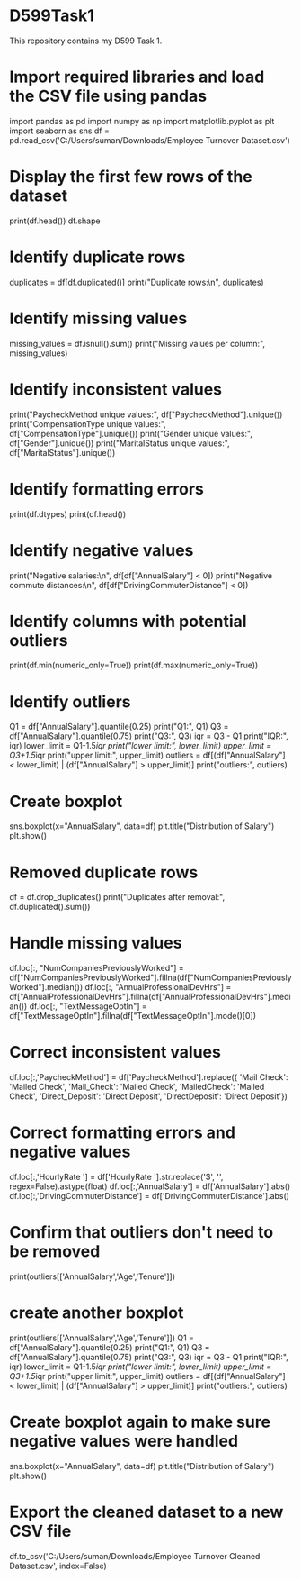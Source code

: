# D599Task1
This repository contains my D599 Task 1.

# Import required libraries and load the CSV file using pandas
import pandas as pd
import numpy as np
import matplotlib.pyplot as plt
import seaborn as sns
df = pd.read_csv('C:/Users/suman/Downloads/Employee Turnover Dataset.csv')

# Display the first few rows of the dataset
print(df.head())
df.shape

# Identify duplicate rows
duplicates = df[df.duplicated()] 
print("Duplicate rows:\n", duplicates)

# Identify missing values
missing_values = df.isnull().sum()
print("Missing values per column:", missing_values)

# Identify inconsistent values
print("PaycheckMethod unique values:", df["PaycheckMethod"].unique())
print("CompensationType unique values:", df["CompensationType"].unique())
print("Gender unique values:", df["Gender"].unique()) 
print("MaritalStatus unique values:", df["MaritalStatus"].unique())

# Identify formatting errors
print(df.dtypes)
print(df.head())

# Identify negative values
print("Negative salaries:\n", df[df["AnnualSalary"] < 0])
print("Negative commute distances:\n", df[df["DrivingCommuterDistance"] < 0]) 

# Identify columns with potential outliers
print(df.min(numeric_only=True))
print(df.max(numeric_only=True))

# Identify outliers
Q1 = df["AnnualSalary"].quantile(0.25)
print("Q1:", Q1)
Q3 = df["AnnualSalary"].quantile(0.75)
print("Q3:", Q3)
iqr = Q3 - Q1
print("IQR:", iqr)
lower_limit = Q1-1.5*iqr
print("lower limit:", lower_limit)
upper_limit = Q3+1.5*iqr
print("upper limit:", upper_limit)
outliers = df[(df["AnnualSalary"] < lower_limit) | (df["AnnualSalary"] > upper_limit)]
print("outliers:", outliers)  

# Create boxplot
sns.boxplot(x="AnnualSalary", data=df)
plt.title("Distribution of Salary")
plt.show()

# Removed duplicate rows
df = df.drop_duplicates()
print("Duplicates after removal:", df.duplicated().sum())

# Handle missing values
df.loc[:, "NumCompaniesPreviouslyWorked"] = df["NumCompaniesPreviouslyWorked"].fillna(df["NumCompaniesPreviouslyWorked"].median())
df.loc[:, "AnnualProfessionalDevHrs"] = df["AnnualProfessionalDevHrs"].fillna(df["AnnualProfessionalDevHrs"].median())
df.loc[:, "TextMessageOptIn"] = df["TextMessageOptIn"].fillna(df["TextMessageOptIn"].mode()[0])

# Correct inconsistent values
df.loc[:,'PaycheckMethod'] = df['PaycheckMethod'].replace({
    'Mail Check': 'Mailed Check',
    'Mail_Check': 'Mailed Check',
    'MailedCheck': 'Mailed Check',
    'Direct_Deposit': 'Direct Deposit',
    'DirectDeposit': 'Direct Deposit'})

# Correct formatting errors and negative values
df.loc[:,'HourlyRate '] = df['HourlyRate '].str.replace('$', '', regex=False).astype(float)
df.loc[:,'AnnualSalary'] = df['AnnualSalary'].abs() 
df.loc[:,'DrivingCommuterDistance'] = df['DrivingCommuterDistance'].abs()

# Confirm that outliers don't need to be removed
print(outliers[['AnnualSalary','Age','Tenure']])

# create another boxplot
print(outliers[['AnnualSalary','Age','Tenure']])
Q1 = df["AnnualSalary"].quantile(0.25)
print("Q1:", Q1)
Q3 = df["AnnualSalary"].quantile(0.75)
print("Q3:", Q3)
iqr = Q3 - Q1
print("IQR:", iqr)
lower_limit = Q1-1.5*iqr
print("lower limit:", lower_limit)
upper_limit = Q3+1.5*iqr
print("upper limit:", upper_limit)
outliers = df[(df["AnnualSalary"] < lower_limit) | (df["AnnualSalary"] > upper_limit)]
print("outliers:", outliers)

# Create boxplot again to make sure negative values were handled
sns.boxplot(x="AnnualSalary", data=df)
plt.title("Distribution of Salary")
plt.show()

# Export the cleaned dataset to a new CSV file
df.to_csv('C:/Users/suman/Downloads/Employee Turnover Cleaned Dataset.csv', index=False)
